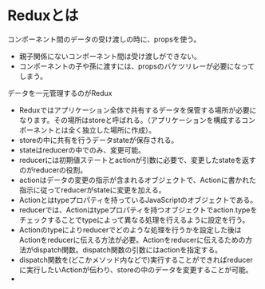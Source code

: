 # Reduxとは

コンポーネント間のデータの受け渡しの時に、propsを使う。
- 親子関係にないコンポーネント間は受け渡しができない。
- コンポーネントの子や孫に渡すには、propsのバケツリレーが必要になってしまう。

データを一元管理するのがRedux

- Reduxではアプリケーション全体で共有するデータを保管する場所が必要になります。その場所はstoreと呼ばれる。（アプリケーションを構成するコンポーネントとは全く独立した場所に作成）。
- storeの中に共有を行うデータstateが保存される。
- stateはreducerの中でのみ、変更可能。
- reducerには初期値ステートとactionが引数に必要で、変更したstateを返すのがreducerの役割。
- actionはデータの変更の指示が含まれるオブジェクトで、Actionに書かれた指示に従ってreducerがstateに変更を加える。
- Actionとはtypeプロパティを持っているJavaScriptのオブジェクトである。
- reducerでは、Actionはtypeプロパティを持つオブジェクトでaction.typeをチェックすることでtypeによって異なる処理を行えるように設定を行う。
- Actionのtypeによりreducerでどのような処理を行うかを設定した後はActionをreducerに伝える方法が必要。Actionをreducerに伝えるための方法がdispatch関数。dispatch関数の引数にはactionを指定する。
- dispatch関数を(どこかメソッド内などで)実行することができればreducerに実行したいActionが伝わり、storeの中のデータを変更することが可能。
- 